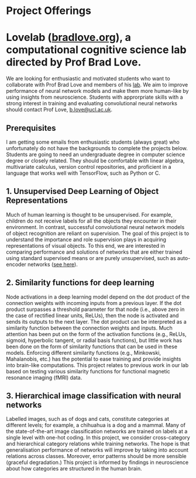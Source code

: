 # Project Offerings

# Lovelab ([bradlove.org](http://bradlove.org)), a computational cognitive science lab directed by Prof Brad Love.


We are looking for enthusiastic and motivated students who want to collaborate with Prof Brad Love and members of his [lab](http://bradlove.org). We aim to improve performance of neural network models and make them more human-like by using insights from neuroscience. Students with approrpriate skills with a strong interest in training and evaluating convolutional neural networks should contact Prof Love, b.love@ucl.ac.uk.

## Prerequisites

I am getting some emails from enthusiastic students (always great) who unfortunately do not have the backgrounds to complete the projects below. Students are going to need an undergraduate degree in computer science degree or closely related. They should be comfortable with linear algebra, multivariate calculus, version control repositories, and proficient in a language that works well with TensorFlow, such as Python or C.

## 1. Unsupervised Deep Learning of Object Representations

Much of human learning is thought to be unsupervised. For example, children do not receive labels for all the objects they encounter in their environment. In contrast, successful convolutional neural network models of object recognition are reliant on supervision. The goal of this project is to understand the importance and role supervision plays in acquiring representations of visual objects. To this end, we are interested in comparing performance and solutions of networks that are either trained using standard supervised means or are purely unsupervised, such as auto-encoder networks ([see here](https://steemit.com/deeplearning/@eneismijmich/unsupervised-deep-learning-models-used-in-computer-vision)).

## 2. Similarity functions for deep learning

Node activations in a deep learning model depend on the dot product of the connection weights with incoming inputs from a previous layer. If the dot product surpasses a threshold parameter for that node (i.e., above zero in the case of rectified linear units, ReLUs), then the node is activated and sends its outputs to the next layer. The dot product can be interpreted as a similarity function between the connection weights and inputs. Much attention has been put on the form of the activation functions (e.g., ReLUs, sigmoid, hyperbolic tangent, or radial basis functions), but little work has been done on the form of similarity functions that can be used in these models. Enforcing different similarity functions (e.g., Minkowski, Mahalanobis, etc.) has the potential to ease training and provide insights into brain-like computations. This project relates to previous work in our lab based on testing various similarity functions for functional magnetic resonance imaging (fMRI) data.

## 3. Hierarchical image classification with neural networks

Labelled images, such as of dogs and cats, constitute categories at different levels; for example, a chihuahua is a dog and a mammal. Many of the state-of-the-art image classification networks are trained on labels at a single level with one-hot coding. In this project, we consider cross-category and hierarchical category relations while training networks. The hope is that generalisation performance of networks will improve by taking into account relations across classes. Moreover, error patterns should be more sensible (graceful degradation.) This project is informed by findings in neuroscience about how categories are structured in the human brain.
